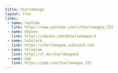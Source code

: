 ```yaml
---
title: Charlemange
layout: fren
links:
 - name: YouTube
   link: https://www.youtube.com/c/Charlemagne_III
 - name: Odysee
   link: https://odysee.com/@Charlemagne:0
 - name: Substack
   link: https://charlemagne.substack.com
 - name: Telegram
   link: https://t.me/charlemagne3
 - name: Gab
   link: https://gab.com/Charlemagne_III
---
```

